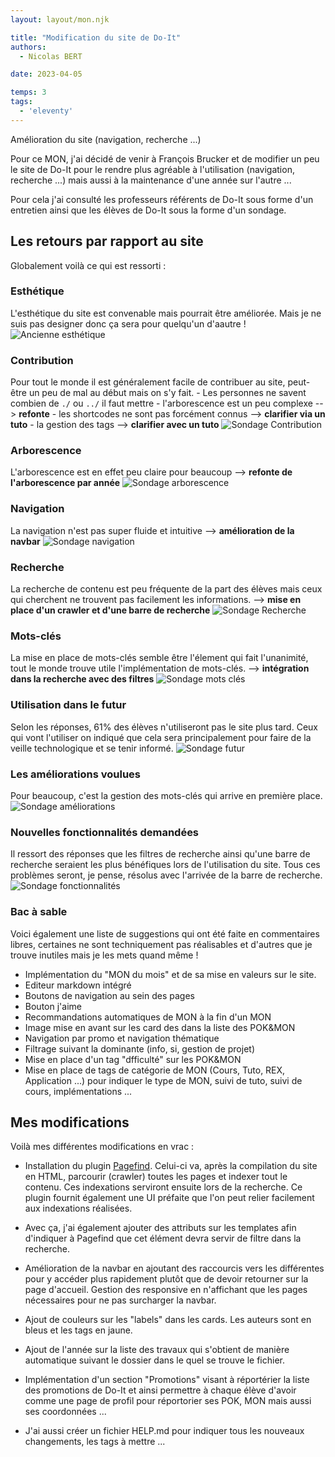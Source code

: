```yaml
---
layout: layout/mon.njk

title: "Modification du site de Do-It"
authors:
  - Nicolas BERT

date: 2023-04-05

temps: 3
tags:
  - 'eleventy'
---
```


<!-- début résumé -->
Amélioration du site (navigation, recherche ...)
<!-- fin résumé -->

Pour ce MON, j'ai décidé de venir à François Brucker et de modifier un peu le site de Do-It pour le rendre plus agréable à l'utilisation (navigation, recherche ...) mais aussi à la maintenance d'une année sur l'autre ...

Pour cela j'ai consulté les professeurs référents de Do-It sous forme d'un entretien ainsi que les élèves de Do-It sous la forme d'un sondage.

## Les retours par rapport au site

Globalement voilà ce qui est ressorti :

### Esthétique
L'esthétique du site est convenable mais pourrait être améliorée. Mais je ne suis pas designer donc ça sera pour quelqu'un d'aautre !
![Ancienne esthétique](./images/esthetique.png)

### Contribution
Pour tout le monde il est généralement facile de contribuer au site, peut-être un peu de mal au début mais on s'y fait. 
    - Les personnes ne savent combien de `./` ou `../` il faut mettre
    - l'arborescence est un peu complexe --> **refonte**
    - les shortcodes ne sont pas forcément connus --> **clarifier via un tuto**
    - la gestion des tags --> **clarifier avec un tuto**
![Sondage Contribution](https://raw.githubusercontent.com/do-it-ecm/promo-2022-2023/main/Bert-Nicolas/mon/temps-3.1/contribution.png)

### Arborescence
L'arborescence est en effet peu claire pour beaucoup --> **refonte de l'arborescence par année**
![Sondage arborescence](https://raw.githubusercontent.com/do-it-ecm/promo-2022-2023/main/Bert-Nicolas/mon/temps-3.1/arborescence.png)

### Navigation
La navigation n'est pas super fluide et intuitive --> **amélioration de la navbar**
![Sondage navigation](https://raw.githubusercontent.com/do-it-ecm/promo-2022-2023/main/Bert-Nicolas/mon/temps-3.1/navigation.png)

### Recherche
La recherche de contenu est peu fréquente de la part des élèves mais ceux qui cherchent ne trouvent pas facilement les informations. --> **mise en place d'un crawler et d'une barre de recherche**
![Sondage Recherche](https://raw.githubusercontent.com/do-it-ecm/promo-2022-2023/main/Bert-Nicolas/mon/temps-3.1/recherche.png)

### Mots-clés
La mise en place de mots-clés semble être l'élement qui fait l'unanimité, tout le monde trouve utile l'implémentation de mots-clés. --> **intégration dans la recherche avec des filtres**
![Sondage mots clés](https://raw.githubusercontent.com/do-it-ecm/promo-2022-2023/main/Bert-Nicolas/mon/temps-3.1/mots-cles.png)

### Utilisation dans le futur
Selon les réponses, 61% des élèves n'utiliseront pas le site plus tard. Ceux qui vont l'utiliser on indiqué que cela sera principalement pour faire de la veille technologique et se tenir informé.
![Sondage futur](https://raw.githubusercontent.com/do-it-ecm/promo-2022-2023/main/Bert-Nicolas/mon/temps-3.1/futur.png)

### Les améliorations voulues
Pour beaucoup, c'est la gestion des mots-clés qui arrive en première place.
![Sondage améliorations](./ameliorations.png")

### Nouvelles fonctionnalités demandées
Il ressort des réponses que les filtres de recherche ainsi qu'une barre de recherche seraient les plus bénéfiques lors de l'utilisation du site. Tous ces problèmes seront, je pense, résolus avec l'arrivée de la barre de recherche.
![Sondage fonctionnalités](https://raw.githubusercontent.com/do-it-ecm/promo-2022-2023/main/Bert-Nicolas/mon/temps-3.1/fonctionnalites.png)

### Bac à sable
Voici également une liste de suggestions qui ont été faite en commentaires libres, certaines ne sont techniquement pas réalisables et d'autres que je trouve inutiles mais je les mets quand même !

- Implémentation du "MON du mois" et de sa mise en valeurs sur le site. 
- Editeur markdown intégré
- Boutons de navigation au sein des pages
- Bouton j'aime
- Recommandations automatiques de MON à la fin d'un MON 
- Image mise en avant sur les card des dans la liste des POK&MON
- Navigation par promo et navigation thématique
- Filtrage suivant la dominante (info, si, gestion de projet)
- Mise en place d'un tag "dfficulté" sur les POK&MON
- Mise en place de tags de catégorie de MON (Cours, Tuto, REX, Application ...) pour indiquer le type de MON, suivi de tuto, suivi de cours, implémentations ...

## Mes modifications

Voilà mes différentes modifications en vrac :

- Installation du plugin [Pagefind](https://pagefind.app/). Celui-ci va, après la compilation du site en HTML, parcourir (crawler) toutes les pages et indexer tout le contenu. Ces indexations serviront ensuite lors de la recherche. Ce plugin fournit également une UI préfaite que l'on peut relier facilement aux indexations réalisées.

- Avec ça, j'ai également ajouter des attributs sur les templates afin d'indiquer à Pagefind que cet élément devra servir de filtre dans la recherche.

- Amélioration de la navbar en ajoutant des raccourcis vers les différentes pour  y accéder plus rapidement plutôt que de devoir retourner sur la page d'accueil. Gestion des responsive en n'affichant que les pages nécessaires pour ne pas surcharger la navbar.

- Ajout de couleurs sur les "labels" dans les cards. Les auteurs sont en bleus et les tags en jaune.

- Ajout de l'année sur la liste des travaux qui s'obtient de manière automatique suivant le dossier dans le quel se trouve le fichier.

- Implémentation d'un section "Promotions" visant à réportérier la liste des promotions de Do-It et ainsi permettre à chaque élève d'avoir comme une page de profil pour réportorier ses POK, MON mais aussi ses coordonnées ...

- J'ai aussi créer un fichier HELP.md pour indiquer tous les nouveaux changements, les tags à mettre ...





